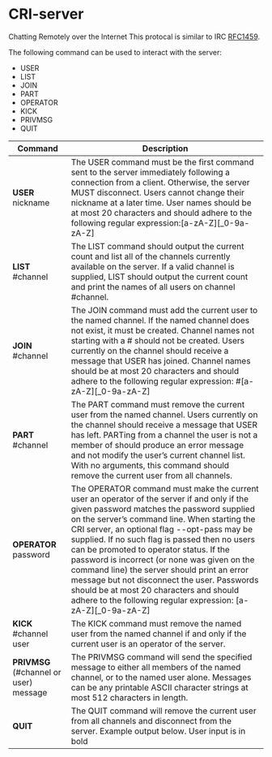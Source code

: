 # CRI-server
Chatting Remotely over the Internet
This protocal is similar to IRC [RFC1459](http://www.networksorcery.com/enp/rfc/rfc1459.txt).

The following command can be used to interact with the server:
- USER
- LIST
- JOIN
- PART
- OPERATOR
- KICK
- PRIVMSG
- QUIT


| Command | Description |
| --- | --- |
| **USER** nickname | The USER command must be the first command sent to the server immediately following a connection from a client. Otherwise, the server MUST disconnect. Users cannot change their nickname at a later time. User names should be at most 20 characters and should adhere to the following regular expression:[a-zA-Z][_0-9a-zA-Z] |
| **LIST** #channel | The LIST command should output the current count and list all of the channels currently available on the server. If a valid channel is supplied, LIST should output the current count and print the names of all users on channel #channel. |
|**JOIN** #channel|The JOIN command must add the current user to the named channel. If the named channel does not exist, it must be created. Channel names not starting with a # should not be created. Users currently on the channel should receive a message that USER has joined. Channel names should be at most 20 characters and should adhere to the following regular expression: #[a-zA-Z][_0-9a-zA-Z]|
|**PART** #channel|The PART command must remove the current user from the named channel. Users currently on the channel should receive a message that USER has left. PARTing from a channel the user is not a member of should produce an error message and not modify the user’s current channel list. With no arguments, this command should remove the current user from all channels.|
|**OPERATOR** password|The OPERATOR command must make the current user an operator of the server if and only if the given password matches the password supplied on the server’s command line. When starting the CRI server, an optional flag --opt-pass <password> may be supplied. If no such flag is passed then no users can be promoted to operator status. If the password is incorrect (or none was given on the command line) the server should print an error message but not disconnect the user. Passwords should be at most 20 characters and should adhere to the following regular expression: [a-zA-Z][_0-9a-zA-Z]|
|**KICK** #channel user|The KICK command must remove the named user from the named channel if and only if the current user is an operator of the server.|
|**PRIVMSG** (#channel or user) message|The PRIVMSG command will send the specified message to either all members of the named channel, or to the named user alone. Messages can be any printable ASCII character strings at most 512 characters in length.|
|**QUIT**|The QUIT command will remove the current user from all channels and disconnect from the server. Example output below. User input is in bold|

